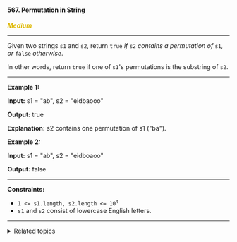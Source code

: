 #### 567. Permutation in String

<span style="color:#deb800">***Medium***</span>
___

Given two strings `s1` and `s2`, return `true` _if_ `s2` _contains a permutation of_ `s1`_, or_ `false` _otherwise_.

In other words, return `true` if one of `s1`'s permutations is the substring of `s2`.
___

**Example 1:**

**Input:** s1 = "ab", s2 = "eidbaooo"

**Output:** true

**Explanation:** s2 contains one permutation of s1 ("ba").

**Example 2:**

**Input:** s1 = "ab", s2 = "eidboaoo"

**Output:** false
___

**Constraints:**

*   <code>1 <= s1.length, s2.length <= 10<sup>4</sup></code>
*   `s1` and `s2` consist of lowercase English letters.
___


<details><summary>Related topics</summary>

[#Hash Table](https://leetcode.com/tag/hash-table/)
[#Two Pointers](https://leetcode.com/tag/two-pointers/)
[#String](https://leetcode.com/tag/string/)
[#Sliding Window](https://leetcode.com/tag/sliding-window/)

</details>